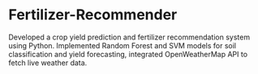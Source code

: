 # Fertilizer-Recommender
Developed a crop yield prediction and fertilizer recommendation system using Python. Implemented Random Forest and SVM models for soil classification and yield forecasting, integrated OpenWeatherMap API to fetch live weather data.
